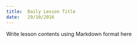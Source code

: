 ```yaml
---
title:  Daily Lesson Title
date:   29/10/2016
---
```


Write lesson contents using Markdown format here